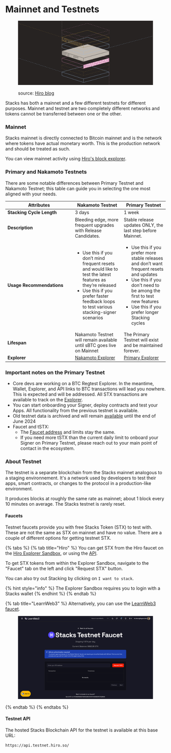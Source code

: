 # Mainnet and Testnets

<figure><img src="../.gitbook/assets/image (5).png" alt=""><figcaption><p>source: <a href="https://www.hiro.so/blog/what-are-blockchain-layers">Hiro blog</a></p></figcaption></figure>

Stacks has both a mainnet and a few different testnets for different purposes. Mainnet and testnet are two completely different networks and tokens cannot be transferred between one or the other.

### Mainnet

Stacks mainnet is directly connected to Bitcoin mainnet and is the network where tokens have actual monetary worth. This is the production network and should be treated as such.

You can view mainnet activity using [Hiro's block explorer](https://explorer.hiro.so/).

### Primary and Nakamoto Testnets

There are some notable differences between Primary Testnet and Nakamoto Testnet; this table can guide you in selecting the one most aligned with your needs.

<table><thead><tr><th width="198">Attributes</th><th>Nakamoto Testnet</th><th>Primary Testnet</th></tr></thead><tbody><tr><td><strong>Stacking Cycle Length</strong></td><td>3 days</td><td>1 week</td></tr><tr><td><strong>Description</strong></td><td>Bleeding edge, more frequent upgrades with Release Candidates.</td><td>Stable release updates ONLY, the last step before Mainnet.</td></tr><tr><td><strong>Usage Recommendations</strong></td><td><ul><li>Use this if you don’t mind frequent resets and would like to test the latest features as they’re released</li><li>Use this if you prefer faster feedback loops to test various stacking-signer scenarios</li></ul></td><td><ul><li>Use this if you prefer more stable releases and don’t want frequent resets and updates</li><li>Use this if you don't need to be among the first to test new features</li><li>Use this if you prefer longer Stacking cycles</li></ul></td></tr><tr><td><strong>Lifespan</strong></td><td>Nakamoto Testnet will remain available until sBTC goes live on Mainnet</td><td>The Primary Testnet will exist and be maintained forever.</td></tr><tr><td><strong>Explorer</strong></td><td><a href="https://explorer.hiro.so/?chain=testnet&#x26;api=https://api.nakamoto.testnet.hiro.so">Nakamoto Explorer</a></td><td><a href="https://explorer.hiro.so/?chain=testnet">Primary Explorer</a></td></tr></tbody></table>

### Important notes on the Primary Testnet

* Core devs are working on a BTC Regtest Explorer. In the meantime, Wallet, Explorer, and API links to BTC transactions will lead you nowhere. This is expected and will be addressed. All STX transactions are available to track on the [Explorer](https://explorer.hiro.so/?chain=testnet).
* You can start onboarding your Signer, deploy contracts and test your Apps. All functionality from the previous testnet is available.
* Old testnet data is archived and will remain [available](https://explorer.hiro.so/?chain=testnet\&api=https://api.old.testnet.hiro.so) until the end of June 2024
* Faucet and tSTX:
  * The [Faucet address](https://explorer.hiro.so/address/ST2QKZ4FKHAH1NQKYKYAYZPY440FEPK7GZ1R5HBP2?chain=testnet) and limits stay the same.
  * If you need more tSTX than the current daily limit to onboard your Signer on Primary Testnet, please reach out to your main point of contact in the ecosystem.

### About Testnet

The testnet is a separate blockchain from the Stacks mainnet analogous to a staging environnement. It's a network used by developers to test their apps, smart contracts, or changes to the protocol in a production-like environment.

It produces blocks at roughly the same rate as mainnet; about 1 block every 10 minutes on average. The Stacks testnet is rarely reset.

#### Faucets

Testnet faucets provide you with free Stacks Token (STX) to test with. These are not the same as STX on mainnet and have no value. There are a couple of different options for getting testnet STX.

{% tabs %}
{% tab title="Hiro" %}
You can get STX from the Hiro faucet on the [Hiro Explorer Sandbox](https://explorer.hiro.so/sandbox/faucet?chain=testnet), or using the [API](https://docs.hiro.so/api#tag/Faucets).

To get STX tokens from within the Explorer Sandbox, navigate to the "Faucet" tab on the left and click "Request STX" button.

You can also try out Stacking by clicking on `I want to stack`.

{% hint style="info" %}
The Explorer Sandbox requires you to login with a Stacks wallet
{% endhint %}
{% endtab %}

{% tab title="LearnWeb3" %}
Alternatively, you can use the [LearnWeb3 faucet](https://learnweb3.io/faucets).

<figure><img src="../.gitbook/assets/image (27).png" alt=""><figcaption></figcaption></figure>
{% endtab %}
{% endtabs %}

#### Testnet API

The hosted Stacks Blockchain API for the testnet is available at this base URL:

```shell
https://api.testnet.hiro.so/
```
